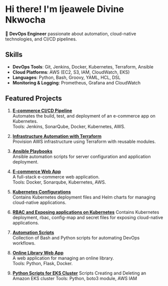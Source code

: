 # Hi there! I'm Ijeawele Divine Nkwocha  

🎯 **DevOps Engineer** passionate about automation, cloud-native technologies, and CI/CD pipelines.  

## Skills  
- **DevOps Tools**: Git, Jenkins, Docker, Kubernetes, Terraform, Ansible  
- **Cloud Platforms**: AWS (EC2, S3, IAM, CloudWatch, EKS)  
- **Languages**: Python, Bash, Groovy, YAML, HCL, DSL 
- **Monitoring & Logging**: Prometheus, Grafana and CloudWatch  

## Featured Projects  
1. **[E-commerce CI/CD Pipeline](https://github.com/DivineTheAnalyst/CICD-Pipeline.git)**  
   Automates the build, test, and deployment of an e-commerce app on Kubernetes.  
   Tools: Jenkins, SonarQube, Docker, Kubernetes, AWS.  

2. **[Infrastructure Automation with Terraform](https://github.com/DivineTheAnalyst/terraform_files.git)**  
   Provision AWS infrastructure using Terraform with reusable modules.  

3. **[Ansible Playbooks](https://github.com/DivineTheAnalyst/ansible-files.git)**  
   Ansible automation scripts for server configuration and application deployment.  

4. **[E-commerce Web App](https://github.com/DivineTheAnalyst/ecom-web-app.git)**  
   A full-stack e-commerce web application.  
   Tools: Docker, Sonarqube, Kubernetes, AWS.  

5. **[Kubernetes Configurations](https://github.com/DivineTheAnalyst/k8s-files.git)**  
   Contains Kubernetes deployment files and Helm charts for managing cloud-native applications.

6. **[RBAC and Exposing applications on Kubernetes](https://github.com/DivineTheAnalyst/K8s-Project.git)**
   Contains Kubernetes deployment, rbac, config-map and secret files for exposing cloud-native applications.
  
7. **[Automation Scripts](https://github.com/DivineTheAnalyst/scripts.git)**  
   Collection of Bash and Python scripts for automating DevOps workflows.  

8. **[Online Library Web App](https://github.com/DivineTheAnalyst/online-library-webapp.git)**  
   A web application for managing an online library.  
   Tools: Python, Flask, Docker.

9. **[Python Scripts for EKS Cluster](https://github.com/DivineTheAnalyst/Python-Script.git)**
    Scripts Creating and Deleting an Amazon EKS cluster
   Tools: Python, boto3 module, AWS IAM



 


